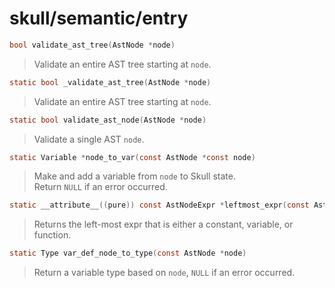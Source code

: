 # skull/semantic/entry

```c
bool validate_ast_tree(AstNode *node)
```

> Validate an entire AST tree starting at `node`.

```c
static bool _validate_ast_tree(AstNode *node)
```

> Validate an entire AST tree starting at `node`.

```c
static bool validate_ast_node(AstNode *node)
```

> Validate a single AST `node`.

```c
static Variable *node_to_var(const AstNode *const node)
```

> Make and add a variable from `node` to Skull state.
> \
> Return `NULL` if an error occurred.

```c
static __attribute__((pure)) const AstNodeExpr *leftmost_expr(const AstNodeExpr *expr)
```

> Returns the left-most expr that is either a constant, variable, or function.

```c
static Type var_def_node_to_type(const AstNode *node)
```

> Return a variable type based on `node`, `NULL` if an error occurred.

